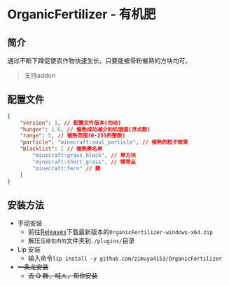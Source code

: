 # OrganicFertilizer - 有机肥

## 简介
通过不断下蹲促使农作物快速生长，只要能被骨粉催熟的方块均可。
> 支持addon

## 配置文件
```json
{
    "version": 1, // 配置文件版本(勿动)
    "hunger": 1.0, // 催熟成功减少的饥饿值(浮点数)
    "range": 5, // 催熟范围(0-255的整数)
    "particle": "minecraft:soul_particle", // 催熟的粒子效果
    "blacklist": [ // 催熟黑名单
        "minecraft:grass_block", // 草方块
        "minecraft:short_grass", // 矮草丛
        "minecraft:fern" // 蕨
    ]
}
```

## 安装方法

- 手动安装
  - 前往[Releases](https://github.com/zimuya4153/OrganicFertilizer/releases)下载最新版本的`OrganicFertilizer-windows-x64.zip`
  - 解压`压缩包内的`文件夹到`./plugins/`目录
- Lip 安装
  - 输入命令`lip install -y github.com/zimuya4153/OrganicFertilizer`
- ~~一条龙安装~~
  - ~~去 Q 群，喊人，帮你安装~~